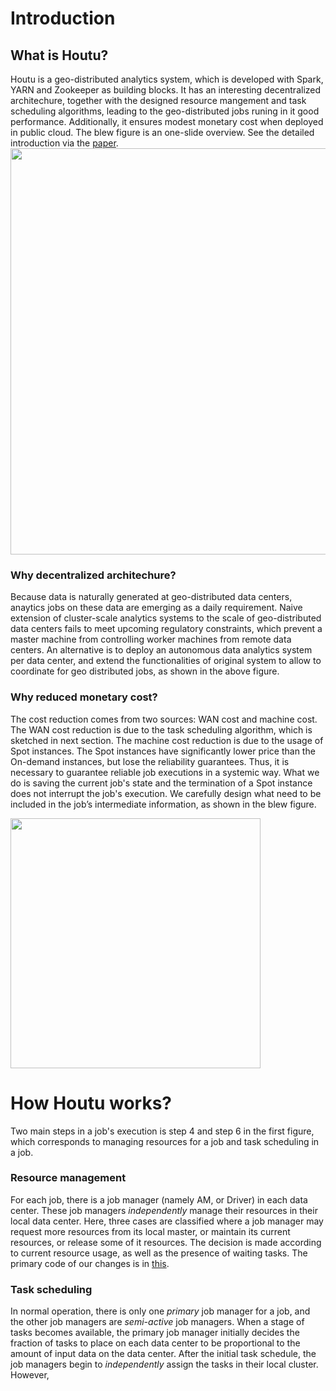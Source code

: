 Introduction
===
What is Houtu?
--- 
Houtu is a geo-distributed analytics system, which is developed with Spark, YARN and Zookeeper as building blocks. It has an interesting decentralized architechure, together with the designed resource mangement and task scheduling algorithms, leading to the geo-distributed jobs runing in it good performance. Additionally, it ensures modest monetary cost when deployed in public cloud. The blew figure is an one-slide overview. See the detailed introduction via the [paper](https://github.com/DislabNJU/Houtu/blob/branch-0.2/Houtu-tech-report.pdf).
<img width="650" src="https://github.com/DislabNJU/Houtu/blob/branch-0.2/architecure.PNG"/>
### Why decentralized architechure?
Because data is naturally generated at geo-distributed data centers, anaytics jobs on these data are emerging as a daily requirement. Naive extension of cluster-scale analytics systems to the scale of geo-distributed data centers fails to meet upcoming regulatory constraints, which prevent a master machine from controlling worker machines from remote data centers. An alternative is to deploy an autonomous data analytics system per data center, and extend the functionalities of original system to allow to coordinate for geo distributed jobs, as shown in the above figure.
### Why reduced monetary cost?
The cost reduction comes from two sources: WAN cost and machine cost. The WAN cost reduction is due to the task scheduling algorithm, which is sketched in next section. The machine cost reduction is due to the usage of Spot instances. The Spot instances have significantly lower price than the On-demand instances, but lose the reliability guarantees. Thus, it is necessary to guarantee reliable job executions in a systemic way. What we do is saving the current job's state and the termination of a Spot instance does not interrupt the job's execution. We carefully design what need to be included in the job’s intermediate information, as shown in the blew figure.

<img width="400" src="https://github.com/DislabNJU/Houtu/blob/branch-0.2/job-log-topo.PNG"/>

How Houtu works?
=== 
Two main steps in a job's execution is step 4 and step 6 in the first figure, which corresponds to managing resources for a job and task scheduling in a job. 

### Resource management
For each job, there is a job manager (namely AM, or Driver) in each data center. These job managers <i>independently</i> manage their resources in their local data center. Here, three cases are classified where a job manager may request more resources from its local master, or maintain its current resources, or release some of it resources. The decision is made according to current resource usage, as well as the presence of waiting tasks. The primary code of our changes is in [this](https://github.com/DislabNJU/Spark/blob/branch-2.0/core/src/main/scala/org/apache/spark/ExecutorAllocationManager.scala).

### Task scheduling
In normal operation, there is only one <i>primary</i> job manager for a job, and the other job managers are <i>semi-active</i> job managers. When a stage of tasks becomes available, the primary job manager initially decides the fraction of tasks to place on each data center to be proportional to the amount of input data on the data center. After the initial task schedule, the job managers begin to  <i>independently</i> assign the tasks in their local cluster. However, 

